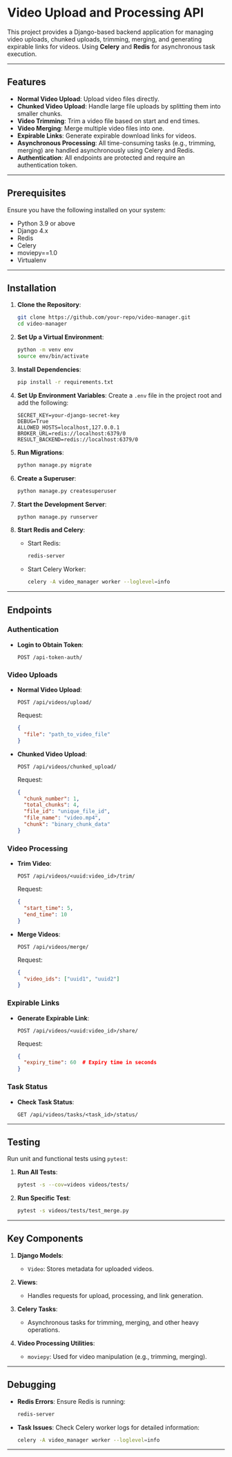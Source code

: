 # Video Upload and Processing API

This project provides a Django-based backend application for managing video uploads, chunked uploads, trimming, merging, and generating expirable links for videos. Using **Celery** and **Redis** for asynchronous task execution.

---

## Features

- **Normal Video Upload**: Upload video files directly.
- **Chunked Video Upload**: Handle large file uploads by splitting them into smaller chunks.
- **Video Trimming**: Trim a video file based on start and end times.
- **Video Merging**: Merge multiple video files into one.
- **Expirable Links**: Generate expirable download links for videos.
- **Asynchronous Processing**: All time-consuming tasks (e.g., trimming, merging) are handled asynchronously using Celery and Redis.
- **Authentication**: All endpoints are protected and require an authentication token.

---

## Prerequisites

Ensure you have the following installed on your system:

- Python 3.9 or above
- Django 4.x
- Redis
- Celery
- moviepy==1.0
- Virtualenv

---

## Installation

1. **Clone the Repository**:
   ```bash
   git clone https://github.com/your-repo/video-manager.git
   cd video-manager
   ```

2. **Set Up a Virtual Environment**:
   ```bash
   python -m venv env
   source env/bin/activate
   ```

3. **Install Dependencies**:
   ```bash
   pip install -r requirements.txt
   ```

4. **Set Up Environment Variables**:
   Create a `.env` file in the project root and add the following:
   ```
   SECRET_KEY=your-django-secret-key
   DEBUG=True
   ALLOWED_HOSTS=localhost,127.0.0.1
   BROKER_URL=redis://localhost:6379/0
   RESULT_BACKEND=redis://localhost:6379/0
   ```

5. **Run Migrations**:
   ```bash
   python manage.py migrate
   ```

6. **Create a Superuser**:
   ```bash
   python manage.py createsuperuser
   ```

7. **Start the Development Server**:
   ```bash
   python manage.py runserver
   ```

8. **Start Redis and Celery**:
   - Start Redis:
     ```bash
     redis-server
     ```
   - Start Celery Worker:
     ```bash
     celery -A video_manager worker --loglevel=info
     ```

---

## Endpoints

### Authentication
- **Login to Obtain Token**:
  ```
  POST /api-token-auth/
  ```

### Video Uploads
- **Normal Video Upload**:
  ```
  POST /api/videos/upload/
  ```
  Request:
  ```json
  {
    "file": "path_to_video_file"
  }
  ```

- **Chunked Video Upload**:
  ```
  POST /api/videos/chunked_upload/
  ```
  Request:
  ```json
  {
    "chunk_number": 1,
    "total_chunks": 4,
    "file_id": "unique_file_id",
    "file_name": "video.mp4",
    "chunk": "binary_chunk_data"
  }
  ```

### Video Processing
- **Trim Video**:
  ```
  POST /api/videos/<uuid:video_id>/trim/
  ```
  Request:
  ```json
  {
    "start_time": 5,
    "end_time": 10
  }
  ```

- **Merge Videos**:
  ```
  POST /api/videos/merge/
  ```
  Request:
  ```json
  {
    "video_ids": ["uuid1", "uuid2"]
  }
  ```

### Expirable Links
- **Generate Expirable Link**:
  ```
  POST /api/videos/<uuid:video_id>/share/
  ```
  Request:
  ```json
  {
    "expiry_time": 60  # Expiry time in seconds
  }
  ```

### Task Status
- **Check Task Status**:
  ```
  GET /api/videos/tasks/<task_id>/status/
  ```

---

## Testing

Run unit and functional tests using `pytest`:

1. **Run All Tests**:
   ```bash
   pytest -s --cov=videos videos/tests/
   ```

2. **Run Specific Test**:
   ```bash
   pytest -s videos/tests/test_merge.py
   ```

---

## Key Components

1. **Django Models**:
   - `Video`: Stores metadata for uploaded videos.

2. **Views**:
   - Handles requests for upload, processing, and link generation.

3. **Celery Tasks**:
   - Asynchronous tasks for trimming, merging, and other heavy operations.

4. **Video Processing Utilities**:
   - `moviepy`: Used for video manipulation (e.g., trimming, merging).

---

## Debugging

- **Redis Errors**: Ensure Redis is running:
  ```bash
  redis-server
  ```

- **Task Issues**: Check Celery worker logs for detailed information:
  ```bash
  celery -A video_manager worker --loglevel=info
  ```

---